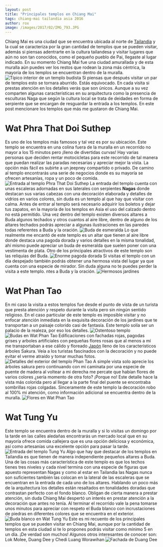 ```yaml
---
layout: post
title: "Principales templos en Chiang Mai"
tags: chiang-mai tailandia asia 2016
author: rox
image: /images/2017/02/IMG_793.JPG
---
```

Chiang Mai es una ciudad que se encuentra ubicada al norte de [Tailandia](/tag/tailandia) y  la cual se caracteriza por la gran cantidad de templos que se pueden visitar, además si piensas  adentrarte en la cultura tailandesa y visitar lugares que aún no son tan conocidos, como el pequeño pueblo de Pai, llegaste al lugar indicado. En su momento  Chiang Mai fue una ciudad amurallada y de esta muralla aún puedes ver los restos que rodean la zona más céntrica, la mayoría de los templos se encuentran dentro de la muralla.
![Típico interior de un templo budista](/images/2017/02/IMG_7844.JPG)
Si piensas que después visitar un par de templos esto se tornara aburrido. Estás equivocado. En cada visita si prestas atención en los detalles verás que son únicos. Aunque a su vez comparten algunas características en su arquitectura como la presencia de esculturas Naga que según la cultura local se trata de deidades en forma de serpiente que se encargan de resguardar la entrada a los templos. En este post mencionare los templos que más me gustaron de Chiang Mai.
# Wat Phra That Doi Suthep
Es uno de los templos más famosos y tal vez es por su ubicación. Este templo se encuentra en una colina fuera de la muralla en un recorrido no mayor a los 15 minutos pero ¡lleno de divertidas curvas! Hay varias personas que deciden rentar motocicletas para este recorrido de tal manera que puedan realizar las paradas necesarias y apreciar mejor la vista. La opción más fácil es subirte a un jeepney compartido o privado. De camino al templo encontrarás una serie de negocios donde es su mayoría se ofrecen artesanías, ropa y un poco de comida. 
![Entrada al templo Phra That Doi Suthep](/images/2017/02/IMG_7886.JPG)
La entrada del templo cuenta con  unas escaleras adornadas en sus laterales con serpientes **Nagas** donde destacan sus varias cabezas con una decoración elaborada y detalles de  vidrios en varios colores, sin duda es un templo  al que hay que visitar con calma. Antes de entrar al templo será necesario adquirir los boletos y dejar tus zapatos, en la mayoría de los templos en Asia el uso del calzado dentro no está permitido. Una vez dentro del templo existen diversos altares a Buda algunos techados y otros cuantos al aire libre, dentro de alguno de los altares techados podrás apreciar a algunas ilustraciones en las paredes todas referentes a Buda y la oración.
![Buda de esmeralda](/images/2017/02/IMG_7923.JPG)
Lo que realmente me encantó de este templo es un altar que tienen al aire libre donde destaca una pagoda dorada y varios detalles en la misma tonalidad, ahí mismo puede apreciar un buda de esmeralda que suelen poner con una vestimenta de plata. Otro de los principales atractivos de este templo son las reliquias del Buda.
![Enorme pagoda dorada](/images/2017/02/IMG_7907.JPG)
Si visitas el templo con un día despejado también podrás obtener una hermosa vista del lugar ya que cuenta con una especie de mirador. Sin duda alguna no te puedes perder la visita a este templo.
ntes a Buda y la oración.
![Hermosos jardines](/images/2017/02/IMG_7953.JPG)
# Wat Phan Tao
En mi caso la visita a estos templos fue desde el punto de vista de un turista que presta atención y respeto durante la visita pero sin ningún sentido religioso. En el caso particular de este templo es imposible visitar y no enfocar atención inmediata en la exquisita decoración de los jardines que te transportan a un paisaje colorido casi de fantasía. Este templo solía ser un palacio de la realeza, por eso los detalles.
![Ostentoso templo](/images/2017/02/IMG_7792.JPG)
![Budas en Wat Phan Tao](/images/2017/02/IMG_7802.JPG)
Edificaciones con fachadas rojas, pagodas grises y arboles artificiales con pequeñas flores rosas que al menos a mí me transportaban a ese cálido y floreado [Japón](/tag/japon) lleno de los característicos árboles Sakura. Veía a los turistas fascinados con la decoración y no puede evitar el verme atraído y tomar muchas fotos.
![Detalles del exterior del templo Phan Tao](/images/2017/02/IMG_7787.JPG)
A simple vista solo aprecie los árboles sakura pero continuando con mi caminata por una especie de puente de madera al voltear a mi derecha me percate que habían flores de varios colores ¿sería momento de otra foto? ¡Porque no! Este detalle hace la vista más colorida pero al llegar  a la parte final del puente se encontraba sombrillas rojas colgadas. Sinceramente de este templo la decoración robo al 100% mi atención, como información adicional se encuentra dentro de la muralla.
![Flores en Wat Phan Tao](/images/2017/02/IMG_7789.JPG)
# Wat Tung Yu
Este templo se encuentra dentro de la muralla y si lo visitas un domingo por la tarde en las calles aledañas  encontrarás un mercado local que en su mayoría ofrece comida  callejera que es una opción deliciosa y económica, así como artesanías una excelente opción para pasar la tarde. 
![Entrada del templo Tung Yu](/images/2017/02/IMG_7868.JPG)
Algo que hay que destacar de los templos en Tailandia es que tienen de manera independiente pequeños altares a Buda. Una de las cosas más característica de este templo es que los techos tienes tres niveles  y cada nivel termina con una especie de figuras que apuesto representan Nagas y como al estar en Tailandia las Nagas nunca son suficientes también las colocan en la lateral de las escaleras que se encuentran en la entrada de cada uno de los altares.
Hablando un poco más de la arquitectura los detalles  están resaltados en tonalidades doradas que contrastan perfecto con el fondo blanco. Obligan de cierta manera a prestar atención, sin duda Chiang Mai despertó un interés en prestar atención a la  decoración que antes no tenía. Al terminar el recorrido vale la pena tomarse unos minutos para apreciar con respeto el Buda blanco con incrustaciones de piedras en diferentes colores que se encuentra en el exterior.
![Buda blanco en Wat Tung Yu](/images/2017/02/IMG_7867.JPG)
Este es mi recuento de los principales templos que se pueden visitar en Chiang Mai, aunque por la cantidad de templos en esta ciudad si te lo propones podrás visitar como mínimo 5 en un día. ¡De verdad son muchos! Algunos otros interesantes de conocer son: Lok Molee, Duang Dee y Chedi Luang Worawihan
![Fachada de Duang Dee](/images/2017/02/IMG_7863.JPG)
